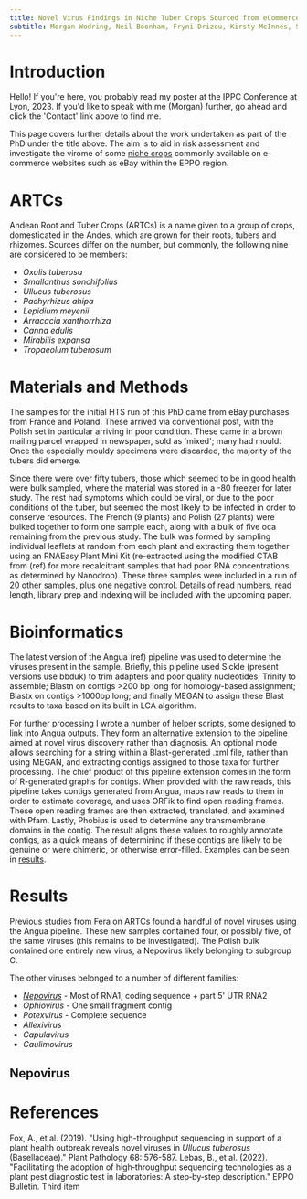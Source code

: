 ```yaml
---
title: Novel Virus Findings in Niche Tuber Crops Sourced from eCommerce Websites
subtitle: Morgan Wodring, Neil Boonham, Fryni Drizou, Kirsty McInnes, Sam McGreig, Ian Adams and Adrian Fox
---
```


# Introduction

Hello! If you're here, you probably read my poster at the IPPC Conference at Lyon, 2023. If you'd like to speak with me (Morgan) further, go ahead and click the 'Contact' link above to find me.

This page covers further details about the work undertaken as part of the PhD under the title above. The aim is to aid in risk assessment and investigate the virome of some [niche crops](#ARTCs) commonly available on e-commerce websites such as eBay within the EPPO region.

# ARTCs

Andean Root and Tuber Crops (ARTCs) is a name given to a group of crops, domesticated in the Andes, which are grown for their roots, tubers and rhizomes. Sources differ on the number, but commonly, the following nine are considered to be members:

* *Oxalis tuberosa*
* *Smallanthus sonchifolius*
* *Ullucus tuberosus*
* *Pachyrhizus ahipa*
* *Lepidium meyenii*
* *Arracacia xanthorrhiza*
* *Canna edulis*
* *Mirabilis expansa*
* *Tropaeolum tuberosum*

# Materials and Methods

The samples for the initial HTS run of this PhD came from eBay purchases from France and Poland. These arrived via conventional post, with the Polish set in particular arriving in poor condition. These came in a brown mailing parcel wrapped in newspaper, sold as 'mixed'; many had mould. Once the especially mouldy specimens were discarded, the majority of the tubers did emerge.

Since there were over fifty tubers, those which seemed to be in good health were bulk sampled, where the material was stored in a -80 freezer for later study. The rest had symptoms which could be viral, or due to the poor conditions of the tuber, but seemed the most likely to be infected in order to conserve resources.
The French (9 plants) and Polish (27 plants) were bulked together to form one sample each, along with a bulk of five oca remaining from the previous study. The bulk was formed by sampling individual leaflets at random from each plant and extracting them together using an RNAEasy Plant Mini Kit (re-extracted using the modified CTAB from (ref) for more recalcitrant samples that had poor RNA concentrations as determined by Nanodrop).
These three samples were included in a run of 20 other samples, plus one negative control. Details of read numbers, read length, library prep and indexing will be included with the upcoming paper.

# Bioinformatics

The latest version of the Angua (ref) pipeline was used to determine the viruses present in the sample. Briefly, this pipeline used Sickle (present versions use bbduk) to trim adapters and poor quality nucleotides; Trinity to assemble; Blastn on contigs >200 bp long for homology-based assignment; Blastx on contigs >1000bp long; and finally MEGAN to assign these Blast results to taxa based on its built in LCA algorithm.

For further processing I wrote a number of helper scripts, some designed to link into Angua outputs. They form an alternative extension to the pipeline aimed at novel virus discovery rather than diagnosis. An optional mode allows searching for a string within a Blast-generated .xml file, rather than using MEGAN, and extracting contigs assigned to those taxa for further processing.
The chief product of this pipeline extension comes in the form of R-generated graphs for contigs. When provided with the raw reads, this pipeline takes contigs generated from Angua, maps raw reads to them in order to estimate coverage, and uses ORFik to find open reading frames. These open reading frames are then extracted, translated, and examined with Pfam. Lastly, Phobius is used to determine any transmembrane domains in the contig. The result aligns these values to roughly annotate contigs, as a quick means of determining if these contigs are likely to be genuine or were chimeric, or otherwise error-filled. Examples can be seen in [results](#graphs).

# Results

Previous studies from Fera on ARTCs found a handful of novel viruses using the Angua pipeline. These new samples contained four, or possibly five, of the same viruses (this remains to be investigated). The Polish bulk contained one entirely new virus, a Nepovirus likely belonging to subgroup C.

The other viruses belonged to a number of different families:

* [*Nepovirus*](#Nepovirus) - Most of RNA1, coding sequence + part 5' UTR RNA2
* *Ophiovirus* - One small fragment contig
* *Potexvirus* - Complete sequence
* *Allexivirus* 
* *Capulavirus* 
* *Caulimovirus* 

## Nepovirus



# References

Fox, A., et al. (2019). "Using high-throughput sequencing in support of a plant health outbreak reveals novel viruses in *Ullucus tuberosus* (Basellaceae)." Plant Pathology 68: 576-587.
Lebas, B., et al. (2022). "Facilitating the adoption of high‐throughput sequencing technologies as a plant pest diagnostic test in laboratories: A step‐by‐step description." EPPO Bulletin.
Third item